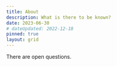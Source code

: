 ```yaml
---
title: About
description: What is there to be known?
date: 2023-06-30
# dateUpdated: 2022-12-18
pinned: true
layout: grid
---
```


There are open questions.
